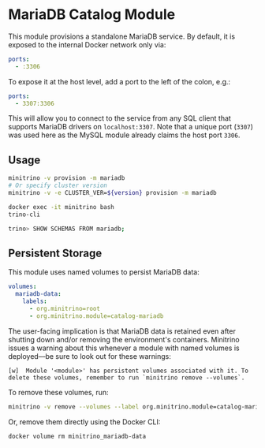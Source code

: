 # MariaDB Catalog Module

This module provisions a standalone MariaDB service. By default, it is exposed
to the internal Docker network only via:

```yaml
ports:
  - :3306
```

To expose it at the host level, add a port to the left of the colon, e.g.:

```yaml
ports:
  - 3307:3306
```

This will allow you to connect to the service from any SQL client that supports
MariaDB drivers on `localhost:3307`. Note that a unique port (`3307`) was used
here as the MySQL module already claims the host port `3306`.

## Usage

```sh
minitrino -v provision -m mariadb
# Or specify cluster version
minitrino -v -e CLUSTER_VER=${version} provision -m mariadb

docker exec -it minitrino bash 
trino-cli

trino> SHOW SCHEMAS FROM mariadb;
```

## Persistent Storage

This module uses named volumes to persist MariaDB data:

```yaml
volumes:
  mariadb-data:
    labels:
      - org.minitrino=root
      - org.minitrino.module=catalog-mariadb
```

The user-facing implication is that MariaDB data is retained even after shutting
down and/or removing the environment's containers. Minitrino issues a warning
about this whenever a module with named volumes is deployed––be sure to look out
for these warnings:

```log
[w]  Module '<module>' has persistent volumes associated with it. To delete these volumes, remember to run `minitrino remove --volumes`.
```

To remove these volumes, run:

```sh
minitrino -v remove --volumes --label org.minitrino.module=catalog-mariadb
```
  
Or, remove them directly using the Docker CLI:

```sh
docker volume rm minitrino_mariadb-data
```
